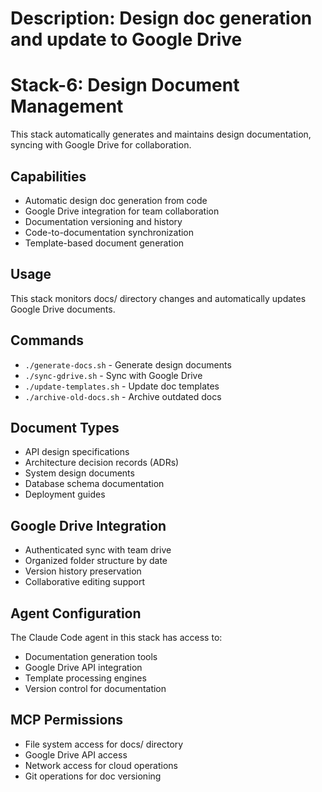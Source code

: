 # Description: Design doc generation and update to Google Drive

# Stack-6: Design Document Management

This stack automatically generates and maintains design documentation, syncing with Google Drive for collaboration.

## Capabilities
- Automatic design doc generation from code
- Google Drive integration for team collaboration
- Documentation versioning and history
- Code-to-documentation synchronization
- Template-based document generation

## Usage
This stack monitors docs/ directory changes and automatically updates Google Drive documents.

## Commands
- `./generate-docs.sh` - Generate design documents
- `./sync-gdrive.sh` - Sync with Google Drive
- `./update-templates.sh` - Update doc templates
- `./archive-old-docs.sh` - Archive outdated docs

## Document Types
- API design specifications
- Architecture decision records (ADRs)
- System design documents
- Database schema documentation
- Deployment guides

## Google Drive Integration
- Authenticated sync with team drive
- Organized folder structure by date
- Version history preservation
- Collaborative editing support

## Agent Configuration
The Claude Code agent in this stack has access to:
- Documentation generation tools
- Google Drive API integration
- Template processing engines
- Version control for documentation

## MCP Permissions
- File system access for docs/ directory
- Google Drive API access
- Network access for cloud operations
- Git operations for doc versioning
